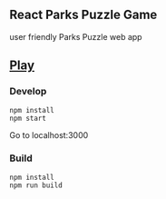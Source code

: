 ## React Parks Puzzle Game

user friendly Parks Puzzle web app 

## [Play](https://adikaran.github.io/parks-puzzle/)


### Develop
```
npm install
npm start
```
Go to localhost:3000

### Build
```
npm install
npm run build
```
